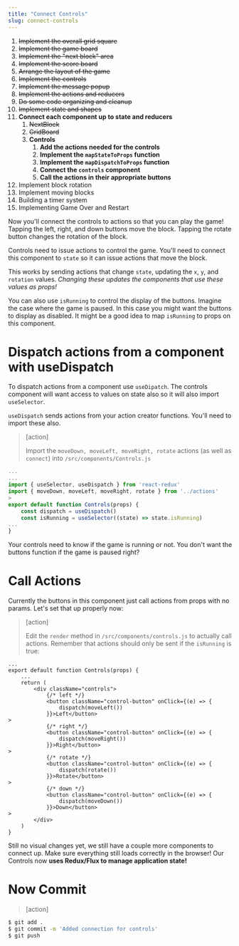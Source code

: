 ```yaml
---
title: "Connect Controls"
slug: connect-controls
---
```


1. ~~Implement the overall grid square~~
1. ~~Implement the game board~~
1. ~~Implement the "next block" area~~
1. ~~Implement the score board~~
1. ~~Arrange the layout of the game~~
1. ~~Implement the controls~~
1. ~~Implement the message popup~~
1. ~~Implement the actions and reducers~~
1. ~~Do some code organizing and cleanup~~
1. ~~Implement state and shapes~~
1. **Connect each component up to state and reducers**
    1. ~~NextBlock~~
    1. ~~GridBoard~~
    1. **Controls**
        1. **Add the actions needed for the controls**
        1. **Implement the `mapStateToProps` function**
        1. **Implement the `mapDispatchToProps` function**
        1. **Connect the `controls` component**
        1. **Call the actions in their appropriate buttons**
1. Implement block rotation
1. Implement moving blocks
1. Building a timer system
1. Implementing Game Over and Restart

Now you'll connect the controls to actions so that you can play the game! Tapping the left, right, and down buttons move the block. Tapping the rotate button changes the rotation of the block.

Controls need to issue actions to control the game. You'll need to connect this component to `state` so it can issue actions that move the block.

This works by sending actions that change `state`, updating the `x`, `y`, and `rotation` values. _Changing these updates the components that use these values as props!_

You can also use `isRunning` to control the display of the buttons. Imagine the case where the game is paused. In this case you might want the buttons to display as disabled. It might be a good idea to map `isRunning` to props on this component.

# Dispatch actions from a component with useDispatch

To dispatch actions from a component use `useDipatch`. The controls component will want access to values on state also so it will also import `useSelector`.

`useDispatch` sends actions from your action creator functions. You'll need to import these also.

> [action]
>
> Import the `moveDown, moveLeft, moveRight, rotate` actions (as well as `connect`) into `/src/components/Controls.js`
>
```js
...
...
import { useSelector, useDispatch } from 'react-redux'
import { moveDown, moveLeft, moveRight, rotate } from '../actions'
>
export default function Controls(props) {
	const dispatch = useDispatch()
	const isRunning = useSelector((state) => state.isRunning)
...
}
```

Your controls need to know if the game is running or not. You don't want the buttons function if the game is paused right?

# Call Actions

Currently the buttons in this component just call actions from props with no params. Let's set that up properly now:

> [action]
>
> Edit the `render` method in `/src/components/controls.js` to actually call actions. Remember that actions should only be sent if the `isRunning` is true:
>
```JS
...
export default function Controls(props) {
	...
	return (
		<div className="controls">
			{/* left */}
			<button className="control-button" onClick={(e) => {
				dispatch(moveLeft())
			}}>Left</button>
>
			{/* right */}
			<button className="control-button" onClick={(e) => {
				dispatch(moveRight())
			}}>Right</button>
>
			{/* rotate */}
			<button className="control-button" onClick={(e) => {
				dispatch(rotate())
			}}>Rotate</button>
>
			{/* down */}
			<button className="control-button" onClick={(e) => {
				dispatch(moveDown())
			}}>Down</button>
>
		</div>
	)
}
```

Still no visual changes yet, we still have a couple more components to connect up. Make sure everything still loads correctly in the browser! Our Controls now **uses Redux/Flux to manage application state!**

# Now Commit

>[action]
>
```bash
$ git add .
$ git commit -m 'Added connection for controls'
$ git push
```
